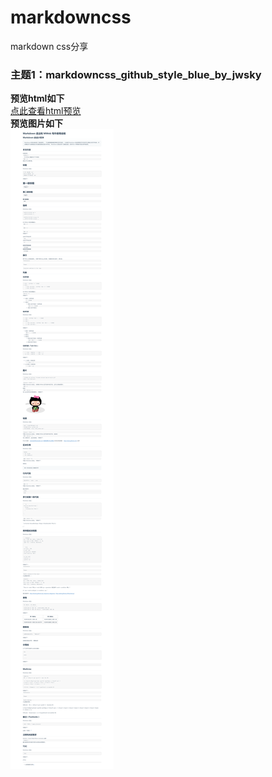 # markdowncss  
markdown css分享  
   
### 主题1：markdowncss_github_style_blue_by_jwsky  
**预览html如下**  
<a href = "http://htmlpreview.github.io/?https://github.com/jwsky/markdowncss/blob/master/markdowncss_github_style_blue_by_jwsky/markdowncss_github_style_blue_by_jwsky_demo.html
" target = "_blank">点此查看html预览</a>   
**预览图片如下**  
![markdowncss_github_style_blue_by_jwsky_preview](markdowncss_github_style_blue_by_jwsky/markdowncss_github_style_blue_by_jwsky_preview.png)

